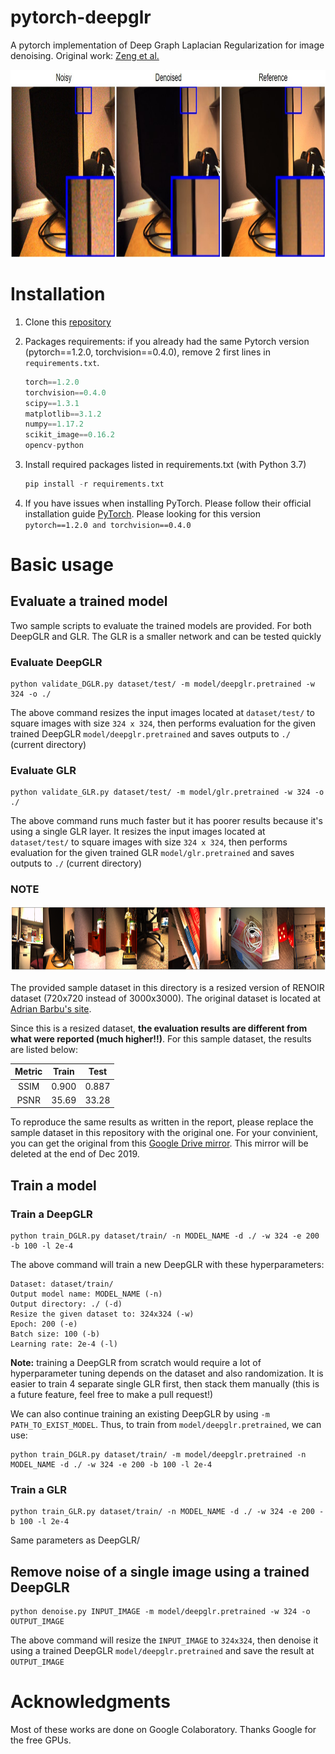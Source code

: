 

# pytorch-deepglr
A pytorch implementation of Deep Graph Laplacian Regularization for image denoising. Original work: [Zeng et al.](http://openaccess.thecvf.com/content_CVPRW_2019/papers/NTIRE/Zeng_Deep_Graph_Laplacian_Regularization_for_Robust_Denoising_of_Real_Images_CVPRW_2019_paper.pdf)
<p align="center">
  <img width="817" height="300" src="img/sample2.JPG">
</p>

# Installation
1. Clone this [repository](https://github.com/huyvd7/pytorch-deepglr)
2. Packages requirements: if you already had the same Pytorch version (pytorch==1.2.0, torchvision==0.4.0), remove 2 first lines in ```requirements.txt```. 

    ```python
    torch==1.2.0
    torchvision==0.4.0
    scipy==1.3.1
    matplotlib==3.1.2
    numpy==1.17.2
    scikit_image==0.16.2
    opencv-python
    ```

3. Install required packages listed in requirements.txt (with Python 3.7)

    ```python
    pip install -r requirements.txt
    ```     
      
4. If you have issues when installing PyTorch. Please follow their official installation guide [PyTorch](https://pytorch.org/get-started/previous-versions/). Please looking for this version ```pytorch==1.2.0 and torchvision==0.4.0```

# Basic usage
## Evaluate a trained model
Two sample scripts to evaluate the trained models are provided. For both DeepGLR and GLR. The GLR is a smaller network and can be tested quickly

### Evaluate DeepGLR

    python validate_DGLR.py dataset/test/ -m model/deepglr.pretrained -w 324 -o ./
    
The above command resizes the input images located at ```dataset/test/``` to square images with size ```324 x 324```, then performs evaluation for the given trained DeepGLR ```model/deepglr.pretrained``` and saves outputs to ```./``` (current directory)


### Evaluate GLR

    python validate_GLR.py dataset/test/ -m model/glr.pretrained -w 324 -o ./
    
The above command runs much faster but it has poorer results because it's using a single GLR layer. It resizes the input images located at ```dataset/test/``` to square images with size ```324 x 324```, then performs evaluation for the given trained GLR ```model/glr.pretrained``` and saves outputs to ```./``` (current directory)

      
### NOTE

<p align="center">
  <img width="1000" height="105" src="img/thumbnail.PNG">
</p>

The provided sample dataset in this directory is a resized version of RENOIR dataset (720x720 instead of 3000x3000). The original dataset is located at [Adrian Barbu's site](http://adrianbarburesearch.blogspot.com/p/renoir-dataset.html).

Since this is a resized dataset, **the evaluation results are different from what were reported (much higher!!)**. For this sample dataset, the results are listed below:

| Metric        | Train           | Test  |
| :-------------: |:-------------:| :-----:|
| SSIM | 0.900 | 0.887 |
| PSNR | 35.69 | 33.28 |

To reproduce the same results as written in the report, please replace the sample dataset in this repository with the original one. For your convinient, you can get the original from this [Google Drive mirror](https://drive.google.com/file/d/1gK611CnIC5PmUDLgCp8jVrEygn6VOytf/view?usp=sharing). This mirror will be deleted at the end of Dec 2019.

## Train a model
### Train a DeepGLR
    
    python train_DGLR.py dataset/train/ -n MODEL_NAME -d ./ -w 324 -e 200 -b 100 -l 2e-4 
    
The above command will train a new DeepGLR with these hyperparameters:

    Dataset: dataset/train/
    Output model name: MODEL_NAME (-n)
    Output directory: ./ (-d)
    Resize the given dataset to: 324x324 (-w)
    Epoch: 200 (-e)
    Batch size: 100 (-b)
    Learning rate: 2e-4 (-l)

**Note:** training a DeepGLR from scratch would require a lot of hyperparameter tuning depends on the dataset and also randomization. It is easier to train 4 separate single GLR first, then stack them manually (this is a future feature, feel free to make a pull request!)

We can also continue training an existing DeepGLR by using ```-m PATH_TO_EXIST_MODEL```. Thus, to train from ```model/deepglr.pretrained```, we can use:

    python train_DGLR.py dataset/train/ -m model/deepglr.pretrained -n MODEL_NAME -d ./ -w 324 -e 200 -b 100 -l 2e-4 

### Train a GLR

    python train_GLR.py dataset/train/ -n MODEL_NAME -d ./ -w 324 -e 200 -b 100 -l 2e-4 
    
Same parameters as DeepGLR/


## Remove noise of a single image using a trained DeepGLR

    python denoise.py INPUT_IMAGE -m model/deepglr.pretrained -w 324 -o OUTPUT_IMAGE

The above command will resize the ```INPUT_IMAGE``` to ```324x324```, then denoise it using a trained DeepGLR ```model/deepglr.pretrained``` and save the result at ```OUTPUT_IMAGE```

# Acknowledgments
Most of these works are done on Google Colaboratory. Thanks Google for the free GPUs. 

